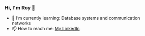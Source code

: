 ### Hi, I'm Roy 👋

- 🌱 I’m currently learning: Database systems and communication networks
- 📫 How to reach me: [My LinkedIn](https://www.linkedin.com/in/roy-carlton-456062152/)

<!--
**roycarlton/roycarlton** is a ✨ _special_ ✨ repository because its `README.md` (this file) appears on your GitHub profile.

Here are some ideas to get you started:

- 🌱 I’m currently learning Database systems and communication networks
- 👯 I’m looking to collaborate on ... 
- 🤔 I’m looking for help with ...
- 💬 Ask me about ...
- 📫 How to reach me: ...
- 😄 Pronouns: He/Him
- ⚡ Fun fact: ...
-->
